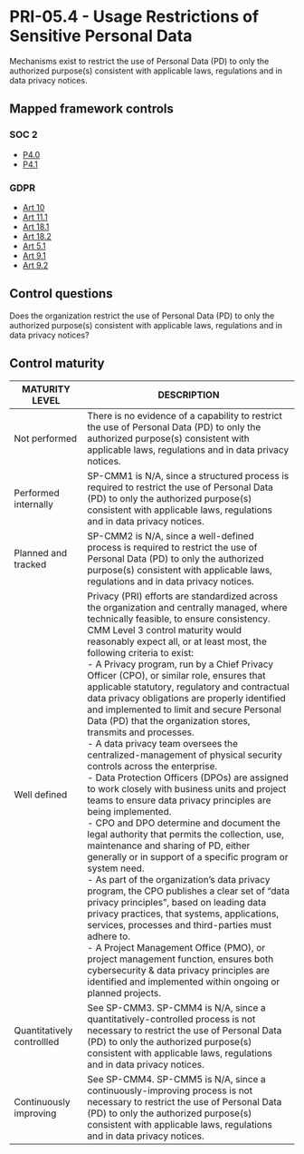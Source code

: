# PRI-05.4 - Usage Restrictions of Sensitive Personal Data
Mechanisms exist to restrict the use of Personal Data (PD) to only the authorized purpose(s) consistent with applicable laws, regulations and in data privacy notices. 
## Mapped framework controls
### SOC 2
- [P4.0](../soc2/p40.md)
- [P4.1](../soc2/p41.md)
### GDPR
- [Art 10](../gdpr/art10.md)
- [Art 11.1](../gdpr/art11.md#Article-111)
- [Art 18.1](../gdpr/art18.md#Article-181)
- [Art 18.2](../gdpr/art18.md#Article-182)
- [Art 5.1](../gdpr/art5.md#Article-51)
- [Art 9.1](../gdpr/art9.md#Article-91)
- [Art 9.2](../gdpr/art9.md#Article-92)
## Control questions
Does the organization restrict the use of Personal Data (PD) to only the authorized purpose(s) consistent with applicable laws, regulations and in data privacy notices? 
## Control maturity
|       MATURITY LEVEL       |                                                                                                                                                                                                                                                                                                                                                                                                                                                                                                                                                                                                                                                                                                                                               DESCRIPTION                                                                                                                                                                                                                                                                                                                                                                                                                                                                                                                                                                                                                                                                                                                                                |
|----------------------------|----------------------------------------------------------------------------------------------------------------------------------------------------------------------------------------------------------------------------------------------------------------------------------------------------------------------------------------------------------------------------------------------------------------------------------------------------------------------------------------------------------------------------------------------------------------------------------------------------------------------------------------------------------------------------------------------------------------------------------------------------------------------------------------------------------------------------------------------------------------------------------------------------------------------------------------------------------------------------------------------------------------------------------------------------------------------------------------------------------------------------------------------------------------------------------------------------------------------------------------------------------------------------------------------------------------------------------------------------------------------------------------------------------------------------------------------------------------------------------------------------------|
| Not performed              | There is no evidence of a capability to restrict the use of Personal Data (PD) to only the authorized purpose(s) consistent with applicable laws, regulations and in data privacy notices.                                                                                                                                                                                                                                                                                                                                                                                                                                                                                                                                                                                                                                                                                                                                                                                                                                                                                                                                                                                                                                                                                                                                                                                                                                                                                                               |
| Performed internally       | SP-CMM1 is N/A, since a structured process is required to restrict the use of Personal Data (PD) to only the authorized purpose(s) consistent with applicable laws, regulations and in data privacy notices.                                                                                                                                                                                                                                                                                                                                                                                                                                                                                                                                                                                                                                                                                                                                                                                                                                                                                                                                                                                                                                                                                                                                                                                                                                                                                             |
| Planned and tracked        | SP-CMM2 is N/A, since a well-defined process is required to restrict the use of Personal Data (PD) to only the authorized purpose(s) consistent with applicable laws, regulations and in data privacy notices.                                                                                                                                                                                                                                                                                                                                                                                                                                                                                                                                                                                                                                                                                                                                                                                                                                                                                                                                                                                                                                                                                                                                                                                                                                                                                           |
| Well defined               | Privacy (PRI) efforts are standardized across the organization and centrally managed, where technically feasible, to ensure consistency. CMM Level 3 control maturity would reasonably expect all, or at least most, the following criteria to exist:<br>- A Privacy program, run by a Chief Privacy Officer (CPO), or similar role, ensures that applicable statutory, regulatory and contractual data privacy obligations are properly identified and implemented to limit and secure Personal Data (PD) that the organization stores, transmits and processes.<br>- A data privacy team oversees the centralized-management of physical security controls across the enterprise. <br>- Data Protection Officers (DPOs) are assigned to work closely with business units and project teams to ensure data privacy principles are being implemented.<br>- CPO and DPO determine and document the legal authority that permits the collection, use, maintenance and sharing of PD, either generally or in support of a specific program or system need.<br>- As part of the organization’s data privacy program, the CPO publishes a clear set of “data privacy principles”, based on leading data privacy practices, that systems, applications, services, processes and third-parties must adhere to. <br>- A Project Management Office (PMO), or project management function, ensures both cybersecurity & data privacy principles are identified and implemented within ongoing or planned projects. |
| Quantitatively controllled | See SP-CMM3. SP-CMM4 is N/A, since a quantitatively-controlled process is not necessary to restrict the use of Personal Data (PD) to only the authorized purpose(s) consistent with applicable laws, regulations and in data privacy notices.                                                                                                                                                                                                                                                                                                                                                                                                                                                                                                                                                                                                                                                                                                                                                                                                                                                                                                                                                                                                                                                                                                                                                                                                                                                            |
| Continuously improving     | See SP-CMM4. SP-CMM5 is N/A, since a continuously-improving process is not necessary to restrict the use of Personal Data (PD) to only the authorized purpose(s) consistent with applicable laws, regulations and in data privacy notices.                                                                                                                                                                                                                                                                                                                                                                                                                                                                                                                                                                                                                                                                                                                                                                                                                                                                                                                                                                                                                                                                                                                                                                                                                                                               |

